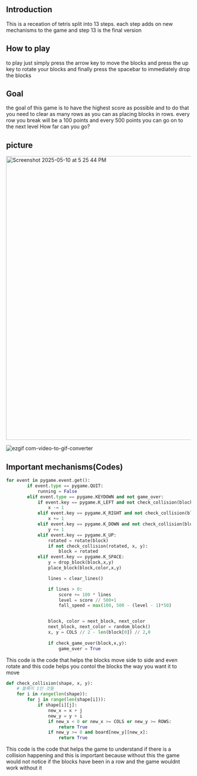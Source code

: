 ## Introduction 
This is a receation of tetris split into 13 steps. 
each step adds on new mechanisms to the game and step 13 is the final version
## How to play 
to play just simply press the arrow key to move the blocks and press the up key to rotate your blocks 
and finally press the spacebar to immediately drop the blocks 
## Goal 
the goal of this game is to have the highest score as possible and to do that
you need to clear as many rows as you can as placing blocks in rows.
every row you break will be a 100 points and every 500 points you can go on to the next level
How far can you go?
## picture 
<img width="772" alt="Screenshot 2025-05-10 at 5 25 44 PM" src="https://github.com/user-attachments/assets/a6edd9f0-81fd-4491-bf57-0ae75c7e9f9a" />    
    
![ezgif com-video-to-gif-converter](https://github.com/user-attachments/assets/cf190559-47be-4bbe-88ec-61737669b10a)


## Important mechanisms(Codes)

``` python
for event in pygame.event.get():
        if event.type == pygame.QUIT:
            running = False
        elif event.type == pygame.KEYDOWN and not game_over: 
            if event.key == pygame.K_LEFT and not check_collision(block, x - 1, y): 
                x -= 1 
            elif event.key == pygame.K_RIGHT and not check_collision(block, x + 1, y):
                x += 1 
            elif event.key == pygame.K_DOWN and not check_collision(block, x, y + 1):
                y += 1
            elif event.key == pygame.K_UP: 
                rotated = rotate(block)
                if not check_collision(rotated, x, y):
                    block = rotated
            elif event.key == pygame.K_SPACE:
                y = drop_block(block,x,y)
                place_block(block,color,x,y)

                lines = clear_lines()

                if lines > 0:
                    score += 100 * lines
                    level = score // 500+1
                    fall_speed = max(100, 500 - (level - 1)*50)


                block, color = next_block, next_color
                next_block, next_color = random_block()
                x, y = COLS // 2 - len(block[0]) // 2,0
                  
                if check_game_over(block,x,y):
                    game_over = True
```
This code is the code that helps the blocks move side to side and even rotate and this code helps you contol the blocks the way you want it to move 

``` python
def check_collision(shape, x, y):
    # 블록이 1인 것들
    for i in range(len(shape)):
        for j in range(len(shape[i])):
            if shape[i][j]:
                new_x = x + j 
                new_y = y + i
                if new_x < 0 or new_x >= COLS or new_y >= ROWS:
                    return True
                if new_y >= 0 and board[new_y][new_x]: 
                    return True
```
This code is the code that helps the game to understand if there is a collision happening and this is important because without this the game would not notice if the blocks have been in a row and the game wouldnt work without it
